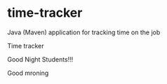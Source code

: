 # time-tracker
Java (Maven) application for tracking time on the job

Time tracker

Good Night Students!!!

Good mroning

